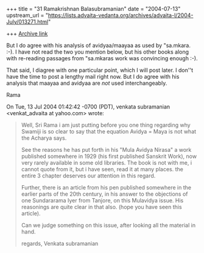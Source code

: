 +++
title = "31 Ramakrishnan Balasubramanian"
date = "2004-07-13"
upstream_url = "https://lists.advaita-vedanta.org/archives/advaita-l/2004-July/013271.html"

+++
[Archive link](https://lists.advaita-vedanta.org/archives/advaita-l/2004-July/013271.html)

But I do agree with his analysis of avidyaa/maayaa as used by
"sa.mkara. :-). I have not read the two you mention below, but his
other books along with re-reading passages from "sa.mkaras work was
convincing enough :-).

That said, I diagree with one particular point, which I will post
later. I don''t have the time to post a lengthy mail right now. But I
do agree with his analysis that maayaa and avidyaa are _not_ used
interchangeably.

Rama 

On Tue, 13 Jul 2004 01:42:42 -0700 (PDT), venkata subramanian
<venkat_advaita at yahoo.com> wrote:
> Well, Sri Rama i am just putting before you one thing regarding why Swamiji is so clear to say that the equation Avidya = Maya is not what the Acharya says.
> 
> See the reasons he has put forth in his "Mula Avidya Nirasa" a work published somewhere in 1929 (his first published Sanskrit Work), now very rarely available in some old libraries.  The book is not with me, i cannot quote from it, but i have seen, read it at many places.   the entire 3 chapter deserves our attention in this regard.
> 
> Further, there is an article from his pen published somewhere in the earlier parts of the 20th century, in his answer to the objections of one Sundararama Iyer from Tanjore, on this Mulavidya issue.  His reasonings are quite clear in that also.  (hope you have seen this article).
> 
> Can we judge something on this issue, after looking all the material in hand.
> 
> regards,
> Venkata subramanian

